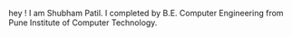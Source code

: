 hey ! I am Shubham Patil. I completed by B.E. Computer Engineering from Pune Institute of Computer Technology.